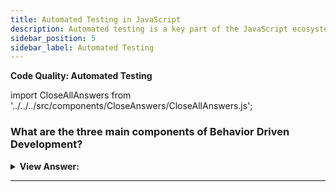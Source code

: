 ```yaml
---
title: Automated Testing in JavaScript
description: Automated testing is a key part of the JavaScript ecosystem. It is a process that allows you to test your code without having to write a lot of code.
sidebar_position: 5
sidebar_label: Automated Testing
---
```


**Code Quality: Automated Testing**

import CloseAllAnswers from '../../../src/components/CloseAnswers/CloseAllAnswers.js';

<CloseAllAnswers />

### What are the three main components of Behavior Driven Development?

<details>
  <summary><strong>View Answer:</strong></summary>
  <div>
  <div><strong>Interview Response:</strong> The three main components of behavior-driven development include testing, documentation, and clear examples.
</div>
  </div>
</details>

---
